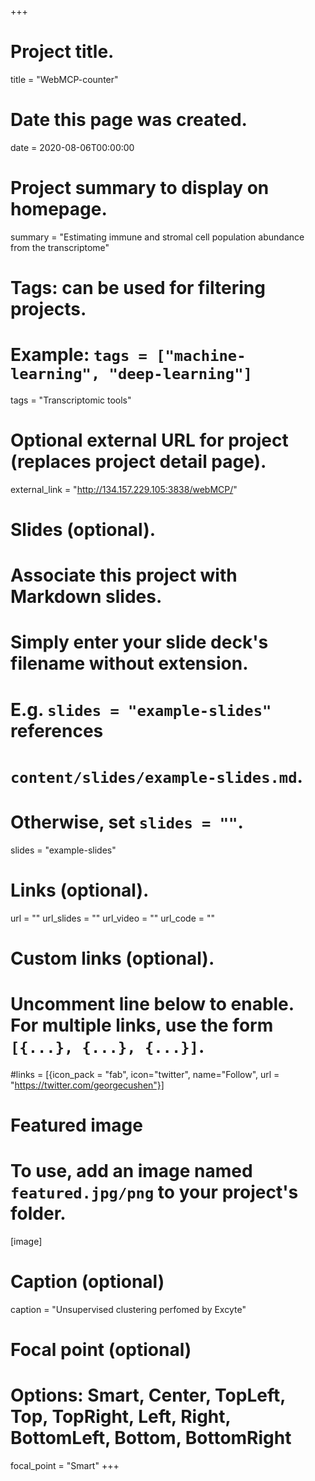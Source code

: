 +++
# Project title.
title = "WebMCP-counter"

# Date this page was created.
date = 2020-08-06T00:00:00

# Project summary to display on homepage.
summary = "Estimating immune and stromal cell population abundance from the transcriptome"

# Tags: can be used for filtering projects.
# Example: `tags = ["machine-learning", "deep-learning"]`
tags = "Transcriptomic tools"

# Optional external URL for project (replaces project detail page).
external_link = "http://134.157.229.105:3838/webMCP/"

# Slides (optional).
#   Associate this project with Markdown slides.
#   Simply enter your slide deck's filename without extension.
#   E.g. `slides = "example-slides"` references 
#   `content/slides/example-slides.md`.
#   Otherwise, set `slides = ""`.
slides = "example-slides"

# Links (optional).
url = ""
url_slides = ""
url_video = ""
url_code = ""

# Custom links (optional).
#   Uncomment line below to enable. For multiple links, use the form `[{...}, {...}, {...}]`.
#links = [{icon_pack = "fab", icon="twitter", name="Follow", url = "https://twitter.com/georgecushen"}]

# Featured image
# To use, add an image named `featured.jpg/png` to your project's folder. 
[image]
  # Caption (optional)
  caption = "Unsupervised clustering perfomed by Excyte"
  
  # Focal point (optional)
  # Options: Smart, Center, TopLeft, Top, TopRight, Left, Right, BottomLeft, Bottom, BottomRight
  focal_point = "Smart"
+++
